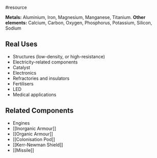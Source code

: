 #resource

**Metals:** Aluminium, Iron, Magnesium, Manganese, Titanium.
**Other elements:** Calcium, Carbon, Oxygen, Phosphorus, Potassium, Silicon, Sodium 
## Real Uses
- Structures (low-density, or high-resistance)
- Electricity-related components
- Catalyst
- Electronics
- Refractories and insulators
- Fertilisers
- LED
- Medical applications
## Related Components
- Engines
- [[Inorganic Armour]]
- [[Organic Armour]]
- [[Colonisation Pod]]
- [[Kerr-Newman Shield]]
- [[Missile]]